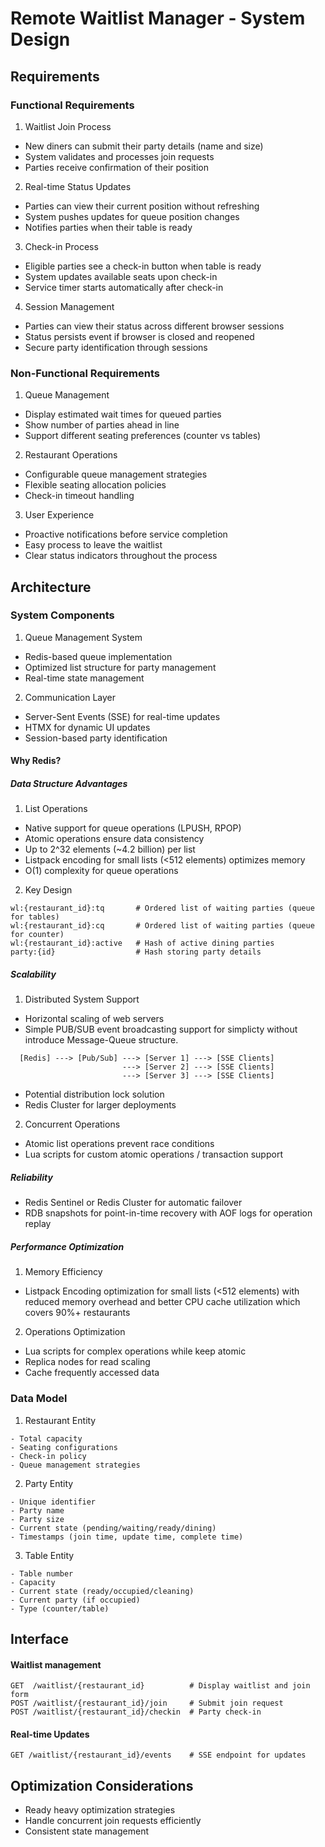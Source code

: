 # Remote Waitlist Manager - System Design

## Requirements

### Functional Requirements

1. Waitlist Join Process
  - New diners can submit their party details (name and size)
  - System validates and processes join requests
  - Parties receive confirmation of their position
  
2. Real-time Status Updates
  - Parties can view their current position without refreshing
  - System pushes updates for queue position changes
  - Notifies parties when their table is ready

3. Check-in Process
  - Eligible parties see a check-in button when table is ready
  - System updates available seats upon check-in
  - Service timer starts automatically after check-in

4. Session Management
  - Parties can view their status across different browser sessions
  - Status persists event if browser is closed and reopened
  - Secure party identification through sessions

### Non-Functional Requirements

1. Queue Management
  - Display estimated wait times for queued parties
  - Show number of parties ahead in line
  - Support different seating preferences (counter vs tables)

2. Restaurant Operations
  - Configurable queue management strategies
  - Flexible seating allocation policies
  - Check-in timeout handling

3. User Experience
  - Proactive notifications before service completion
  - Easy process to leave the waitlist
  - Clear status indicators throughout the process


## Architecture

### System Components

1. Queue Management System
  - Redis-based queue implementation
  - Optimized list structure for party management
  - Real-time state management

2. Communication Layer
  - Server-Sent Events (SSE) for real-time updates
  - HTMX for dynamic UI updates
  - Session-based party identification

#### Why Redis?

##### Data Structure Advantages
1. List Operations
  - Native support for queue operations (LPUSH, RPOP)
  - Atomic operations ensure data consistency
  - Up to 2^32 elements (~4.2 billion) per list
  - Listpack encoding for small lists (<512 elements) optimizes memory
  - O(1) complexity for queue operations
2. Key Design
```
wl:{restaurant_id}:tq       # Ordered list of waiting parties (queue for tables)
wl:{restaurant_id}:cq       # Ordered list of waiting parties (queue for counter)
wl:{restaurant_id}:active   # Hash of active dining parties
party:{id}                  # Hash storing party details
```

##### Scalability

1. Distributed System Support
  - Horizontal scaling of web servers
  - Simple PUB/SUB event broadcasting support for simplicty without introduce Message-Queue structure.
  ```
    [Redis] ---> [Pub/Sub] ---> [Server 1] ---> [SSE Clients]
                           ---> [Server 2] ---> [SSE Clients]
                           ---> [Server 3] ---> [SSE Clients]
  ```
  - Potential distribution lock solution
  - Redis Cluster for larger deployments

2. Concurrent Operations
  - Atomic list operations prevent race conditions
  - Lua scripts for custom atomic operations / transaction support

##### Reliability

- Redis Sentinel or Redis Cluster for automatic failover
- RDB snapshots for point-in-time recovery with AOF logs for operation replay

##### Performance Optimization

1. Memory Efficiency
  - Listpack Encoding optimization for small lists (<512 elements) with reduced memory overhead and better CPU cache utilization which covers 90%+ restaurants

2. Operations Optimization
  - Lua scripts for complex operations while keep atomic
  - Replica nodes for read scaling
  - Cache frequently accessed data

### Data Model
1. Restaurant Entity
```
- Total capacity
- Seating configurations
- Check-in policy
- Queue management strategies
```

2. Party Entity
```
- Unique identifier
- Party name
- Party size
- Current state (pending/waiting/ready/dining)
- Timestamps (join time, update time, complete time)
```

3. Table Entity
```
- Table number
- Capacity
- Current state (ready/occupied/cleaning)
- Current party (if occupied)
- Type (counter/table)
```

## Interface

#### Waitlist management
```
GET  /waitlist/{restaurant_id}          # Display waitlist and join form
POST /waitlist/{restaurant_id}/join     # Submit join request
POST /waitlist/{restaurant_id}/checkin  # Party check-in
```

#### Real-time Updates
```
GET /waitlist/{restaurant_id}/events    # SSE endpoint for updates
```

## Optimization Considerations
- Ready heavy optimization strategies
- Handle concurrent join requests efficiently
- Consistent state management
